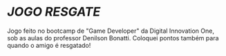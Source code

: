 # *JOGO RESGATE*

  Jogo feito no bootcamp de "Game Developer" da Digital Innovation One, sob as aulas do professor Denilson Bonatti. Coloquei pontos também para quando o amigo é resgatado!
